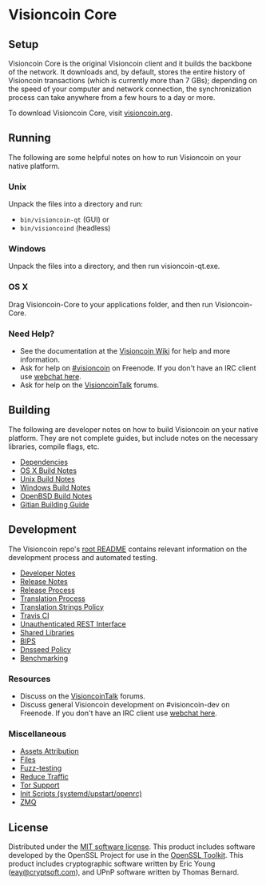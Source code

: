 Visioncoin Core
=============

Setup
---------------------
Visioncoin Core is the original Visioncoin client and it builds the backbone of the network. It downloads and, by default, stores the entire history of Visioncoin transactions (which is currently more than 7 GBs); depending on the speed of your computer and network connection, the synchronization process can take anywhere from a few hours to a day or more.

To download Visioncoin Core, visit [visioncoin.org](https://visioncoin.org).

Running
---------------------
The following are some helpful notes on how to run Visioncoin on your native platform.

### Unix

Unpack the files into a directory and run:

- `bin/visioncoin-qt` (GUI) or
- `bin/visioncoind` (headless)

### Windows

Unpack the files into a directory, and then run visioncoin-qt.exe.

### OS X

Drag Visioncoin-Core to your applications folder, and then run Visioncoin-Core.

### Need Help?

* See the documentation at the [Visioncoin Wiki](https://visioncoin.info/)
for help and more information.
* Ask for help on [#visioncoin](http://webchat.freenode.net?channels=visioncoin) on Freenode. If you don't have an IRC client use [webchat here](http://webchat.freenode.net?channels=visioncoin).
* Ask for help on the [VisioncoinTalk](https://visioncointalk.io/) forums.

Building
---------------------
The following are developer notes on how to build Visioncoin on your native platform. They are not complete guides, but include notes on the necessary libraries, compile flags, etc.

- [Dependencies](dependencies.md)
- [OS X Build Notes](build-osx.md)
- [Unix Build Notes](build-unix.md)
- [Windows Build Notes](build-windows.md)
- [OpenBSD Build Notes](build-openbsd.md)
- [Gitian Building Guide](gitian-building.md)

Development
---------------------
The Visioncoin repo's [root README](/README.md) contains relevant information on the development process and automated testing.

- [Developer Notes](developer-notes.md)
- [Release Notes](release-notes.md)
- [Release Process](release-process.md)
- [Translation Process](translation_process.md)
- [Translation Strings Policy](translation_strings_policy.md)
- [Travis CI](travis-ci.md)
- [Unauthenticated REST Interface](REST-interface.md)
- [Shared Libraries](shared-libraries.md)
- [BIPS](bips.md)
- [Dnsseed Policy](dnsseed-policy.md)
- [Benchmarking](benchmarking.md)

### Resources
* Discuss on the [VisioncoinTalk](https://visioncointalk.io/) forums.
* Discuss general Visioncoin development on #visioncoin-dev on Freenode. If you don't have an IRC client use [webchat here](http://webchat.freenode.net/?channels=visioncoin-dev).

### Miscellaneous
- [Assets Attribution](assets-attribution.md)
- [Files](files.md)
- [Fuzz-testing](fuzzing.md)
- [Reduce Traffic](reduce-traffic.md)
- [Tor Support](tor.md)
- [Init Scripts (systemd/upstart/openrc)](init.md)
- [ZMQ](zmq.md)

License
---------------------
Distributed under the [MIT software license](/COPYING).
This product includes software developed by the OpenSSL Project for use in the [OpenSSL Toolkit](https://www.openssl.org/). This product includes
cryptographic software written by Eric Young ([eay@cryptsoft.com](mailto:eay@cryptsoft.com)), and UPnP software written by Thomas Bernard.
